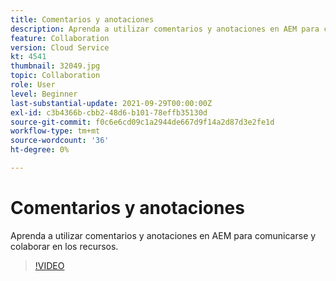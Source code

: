 ```yaml
---
title: Comentarios y anotaciones
description: Aprenda a utilizar comentarios y anotaciones en AEM para comunicarse y colaborar en los recursos.
feature: Collaboration
version: Cloud Service
kt: 4541
thumbnail: 32049.jpg
topic: Collaboration
role: User
level: Beginner
last-substantial-update: 2021-09-29T00:00:00Z
exl-id: c3b4366b-cbb2-48d6-b101-78effb35130d
source-git-commit: f0c6e6cd09c1a2944de667d9f14a2d87d3e2fe1d
workflow-type: tm+mt
source-wordcount: '36'
ht-degree: 0%

---
```


# Comentarios y anotaciones

Aprenda a utilizar comentarios y anotaciones en AEM para comunicarse y colaborar en los recursos.

>[!VIDEO](https://video.tv.adobe.com/v/32049/?quality=12&learn=on&hidetitle=true)
